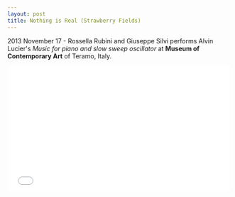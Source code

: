 ```yaml
---
layout: post
title: Nothing is Real (Strawberry Fields)
---
```


2013 November 17 - Rossella Rubini and Giuseppe Silvi performs Alvin Lucier's *Music for piano and slow sweep oscillator* at **Museum of Contemporary Art** of Teramo, Italy.

<iframe width="500" height="281" src="//www.youtube.com/embed/b2WdFLg7PwI?rel=0" frameborder="0" allowfullscreen></iframe>
